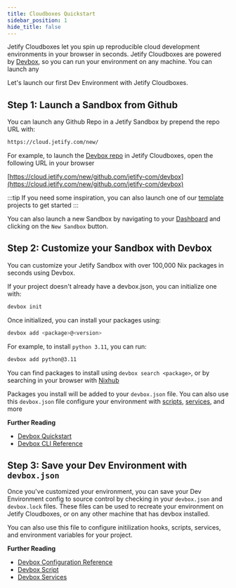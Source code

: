 ```yaml
---
title: Cloudboxes Quickstart
sidebar_position: 1
hide_title: false
---
```


Jetify Cloudboxes let you spin up reproducible cloud development environments in your browser in seconds. Jetify Cloudboxes are powered by [Devbox](../../index), so you can run your environment on any machine. You can launch any

Let's launch our first Dev Environment with Jetify Cloudboxes.

## Step 1: Launch a Sandbox from Github

You can launch any Github Repo in a Jetify Sandbox by prepend the repo URL with:

```bash
https://cloud.jetify.com/new/
```

For example, to launch the [Devbox repo](https://github.com/jetify-com/devbox) in Jetify Cloudboxes, open the following URL in your browser

  [https://cloud.jetify.com/new/github.com/jetify-com/devbox](https://cloud.jetify.com/new/github.com/jetify-com/devbox)

:::tip
  If you need some inspiration, you can also launch one of our [template](google.com) projects to get started
:::

You can also launch a new Sandbox by navigating to your [Dashboard](https://cloud.jetify.com/dashboard) and clicking on the `New Sandbox` button.

## Step 2: Customize your Sandbox with Devbox

You can customize your Jetify Sandbox with over 100,000 Nix packages in seconds using Devbox.

If your project doesn't already have a devbox.json, you can initialize one with:

```bash
devbox init
```

Once initialized, you can install your packages using:

```bash
devbox add <package>@<version>
```

For example, to install `python 3.11`, you can run:

```bash
devbox add python@3.11
```

You can find packages to install using `devbox search <package>`, or by searching in your browser with [Nixhub](https://www.nixhub.io)

Packages you install will be added to your `devbox.json` file. You can also use this `devbox.json` file configure your environment with [scripts](../../guides/scripts), [services](../../guides/sevices), and more

**Further Reading**
* [Devbox Quickstart](../../quickstart)
* [Devbox CLI Reference](../../cli_reference/devbox)

## Step 3: Save your Dev Environment with `devbox.json`

Once you've customized your environment, you can save your Dev Environment config to source control by checking in your `devbox.json` and `devbox.lock` files. These files can be used to recreate your environment on Jetify Cloudboxes, or on any other machine that has devbox installed.

You can also use this file to configure initilization hooks, scripts, services, and environment variables for your project.

**Further Reading**
* [Devbox Configuration Reference](../../configuration.md)
* [Devbox Script](../../guides/scripts)
* [Devbox Services](../../guide/services)
